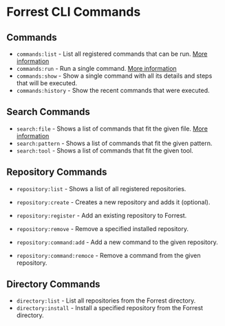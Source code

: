 # Forrest CLI Commands 

## Commands

- `commands:list` - List all registered commands that can be run. [More information](docs/commands/commands_list.md)
- `commands:run` - Run a single command.  [More information](docs/commands/commands_run.md)
- `commands:show` - Show a single command with all its details and steps that will be executed.
- `commands:history` - Show the recent commands that were executed.

## Search Commands

- `search:file` - Shows a list of commands that fit the given file. [More information](docs/commands/search_file.md)
- `search:pattern` - Shows a list of commands that fit the given pattern.
- `search:tool` - Shows a list of commands that fit the given tool.


## Repository Commands

- `repository:list` - Shows a list of all registered repositories.
- `repository:create` - Creates a new repository and adds it (optional).
- `repository:register` - Add an existing repository to Forrest.
- `repository:remove` - Remove a specified installed repository.


- `repository:command:add` - Add a new command to the given repository.
- `repository:command:remoce` - Remove a command from the given repository. 

## Directory Commands

- `directory:list` - List all repositories from the Forrest directory.
- `directory:install` - Install a specified repository from the Forrest directory.
